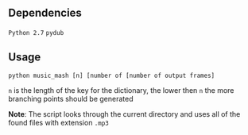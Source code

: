 ## Dependencies

`Python 2.7`
`pydub`


## Usage

`python music_mash [n] [number of [number of output frames]`

`n` is the length of the key for the dictionary, the lower then `n` the more branching points should be generated

__Note__: The script looks through the current directory and uses all of the found files with extension `.mp3`
